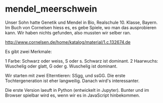 # mendel_meerschwein

Unser Sohn hatte Genetik und Mendel in Bio, Realschule 10. Klasse, Bayern. Im Buch von Cornelsen hiess es, es gebe Spiele, wo man das ausprobieren kann. Wir haben nichts gefunden, also mussten wir selber ran.

http://www.cornelsen.de/home/katalog/material/1.c.132674.de

Es gibt zwei Merkmale:

1 Farbe: Schwarz oder weiss, S oder s. Schwarz ist dominant.
2 Haarwuchs: Wuschelig oder glatt, G oder g. Wuschelig ist dominant.

Wir starten mit zwei Elterntieren: SSgg, und ssGG.
Die erste Tochtergeneration ist eher langweilig. Danach wird's interessanter.

Die erste Version laeuft in Python (entwickelt in Jupyter). Bunter und im Browser spielbar wird es, wenn wir es in JavaScript hinbekommen.

